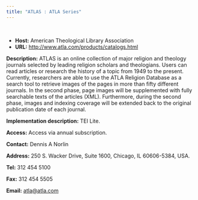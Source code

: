 ```yaml
---
title: "ATLAS : ATLA Series"
---
```




 
 


* **Host:** American Theological Library Association
* **URL:** <http://www.atla.com/products/catalogs.html>


**Description:** ATLAS is an online collection of major religion and theology journals selected by
 leading religion scholars and theologians. Users can read articles or research the
 history of a topic from 1949 to the present. Currently, researchers are able to use
 the ATLA Religion Database as a search tool to retrieve images of the pages in more
 than fifty different journals. In the second phase, page images will be supplemented
 with fully searchable texts of the articles (XML). Furthermore, during the second
 phase, images and indexing coverage will be extended back to the original publication
 date of each journal.
 
 **Implementation description:** TEI Lite.
 
 **Access:** Access via annual subscription.
 
 **Contact:** Dennis A Norlin
 
 **Address:** 250 S. Wacker Drive, Suite 1600, Chicago, IL 60606-5384, USA.
 
 **Tel:** 312 454 5100
 
 **Fax:** 312 454 5505
 
 **Email:** [atla@atla.com](mailto:atla@atla.com)

